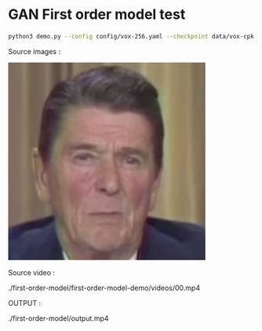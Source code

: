 # GAN First order model test 

```sh
python3 demo.py --config config/vox-256.yaml --checkpoint data/vox-cpk.pth.tar --source_image first-order-model-demo/images/00.png --driving_video first-order-model-demo/videos/0.mp4 --result_video output.mp4 --cpu
```

Source images :

![Image source](./first-order-model/first-order-model-demo/images/00.png)


Source video :

./first-order-model/first-order-model-demo/videos/00.mp4

OUTPUT : 

./first-order-model/output.mp4

